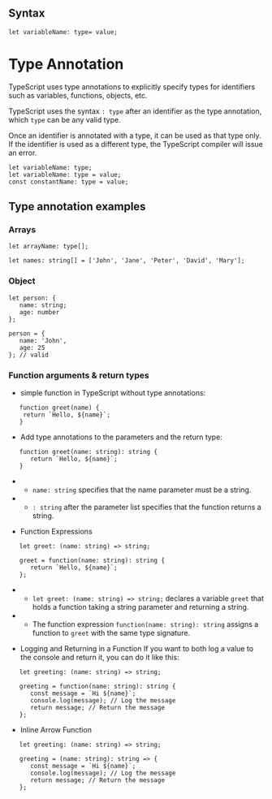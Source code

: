 ## Syntax

`let variableName: type= value;`

# Type Annotation

TypeScript uses type annotations to explicitly specify types for identifiers such as variables, functions, objects, etc.

TypeScript uses the syntax `: type` after an identifier as the type annotation, which `type` can be any valid type.

Once an identifier is annotated with a type, it can be used as that type only. If the identifier is used as a different type, the TypeScript compiler will issue an error.

```
let variableName: type;
let variableName: type = value;
const constantName: type = value;
```

## Type annotation examples

### Arrays

`let arrayName: type[];`

`let names: string[] = ['John', 'Jane', 'Peter', 'David', 'Mary'];`

### Object

```
let person: {
   name: string;
   age: number
};

person = {
   name: 'John',
   age: 25
}; // valid
```

### Function arguments & return types

- simple function in TypeScript without type annotations:

```
   function greet(name) {
    return `Hello, ${name}`;
   }

```

- Add type annotations to the parameters and the return type:

```
   function greet(name: string): string {
      return `Hello, ${name}`;
   }

```

- - `name: string` specifies that the name parameter must be a string.
- - `: string` after the parameter list specifies that the function returns a string.

- Function Expressions

```
   let greet: (name: string) => string;

   greet = function(name: string): string {
      return `Hello, ${name}`;
   };

```

- - `let greet: (name: string) => string;` declares a variable `greet` that holds a function taking a string parameter and returning a string.
- - The function expression `function(name: string): string` assigns a function to `greet` with the same type signature.

- Logging and Returning in a Function
  If you want to both log a value to the console and return it, you can do it like this:

```
   let greeting: (name: string) => string;

   greeting = function(name: string): string {
      const message = `Hi ${name}`;
      console.log(message); // Log the message
      return message; // Return the message
   };

```

- Inline Arrow Function

```
   let greeting: (name: string) => string;

   greeting = (name: string): string => {
      const message = `Hi ${name}`;
      console.log(message); // Log the message
      return message; // Return the message
   };

```

